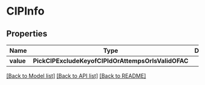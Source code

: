 # CIPInfo


## Properties
Name | Type | Description | Notes
------------ | ------------- | ------------- | -------------
**value** | **PickCIPExcludeKeyofCIPIdOrAttempsOrIsValidOFAC** |  | 

[[Back to Model list]](../README.md#documentation-for-models) [[Back to API list]](../README.md#documentation-for-api-endpoints) [[Back to README]](../README.md)


